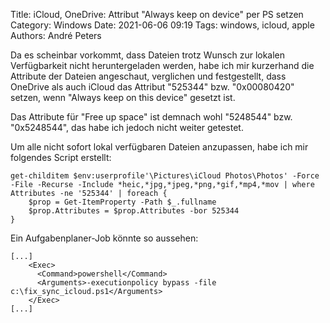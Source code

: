 Title: iCloud, OneDrive: Attribut "Always keep on device" per PS setzen
Category: Windows
Date: 2021-06-06 09:19
Tags: windows, icloud, apple
Authors: André Peters

Da es scheinbar vorkommt, dass Dateien trotz Wunsch zur lokalen Verfügbarkeit nicht heruntergeladen werden, habe ich mir kurzerhand die Attribute der Dateien angeschaut, verglichen und festgestellt, dass OneDrive als auch iCloud das Attribut "525344" bzw. "0x00080420" setzen, wenn "Always keep on this device" gesetzt ist.

Das Attribute für "Free up space" ist demnach wohl "5248544" bzw. "0x5248544", das habe ich jedoch nicht weiter getestet.

Um alle nicht sofort lokal verfügbaren Dateien anzupassen, habe ich mir folgendes Script erstellt:

```
get-childitem $env:userprofile'\Pictures\iCloud Photos\Photos' -Force -File -Recurse -Include *heic,*jpg,*jpeg,*png,*gif,*mp4,*mov | where Attributes -ne '525344' | foreach {
	$prop = Get-ItemProperty -Path $_.fullname
	$prop.Attributes = $prop.Attributes -bor 525344
}
```

Ein Aufgabenplaner-Job könnte so aussehen:

```
[...]
	<Exec>
	  <Command>powershell</Command>
	  <Arguments>-executionpolicy bypass -file c:\fix_sync_icloud.ps1</Arguments>
	</Exec>
[...]
```
